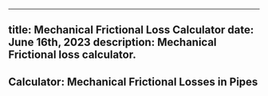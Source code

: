 -----
title: Mechanical Frictional Loss Calculator
date: June 16th, 2023
description: Mechanical Frictional loss calculator.
-----
## Calculator: Mechanical Frictional Losses in Pipes
<mechanical-friction-loss-calculator/>

